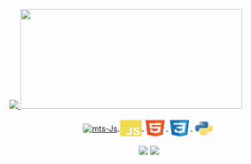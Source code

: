 <div>
    <a href='https://github.com/mtsnobrega'>
    <img height='180em' src='https://github-readme-stats.vercel.app/api?username=mtsnobrega&show_icons=true&theme=ocean_dark&include_all_commits=true'/>
    <img height='180em' width="400" src='https://github-readme-stats.vercel.app/api/top-langs/?username=mtsnobrega&layout=compact&show_icons=true&theme=ocean_dark'/>
</div>

<div style="display: inline_block" align="center"><br>
    <img align="center" alt="mts-Js" height="30" width="40" src="https://cdn.jsdelivr.net/gh/devicons/devicon@latest/icons/csharp/csharp-original.svg"/>
    <img align="center" alt="mts-Js" height="30" width="40" src="https://raw.githubusercontent.com/devicons/devicon/master/icons/javascript/javascript-plain.svg">
    <img align="center" alt="mts-HTML" height="30" width="40" src="https://raw.githubusercontent.com/devicons/devicon/master/icons/html5/html5-original.svg">
    <img align="center" alt="mts-CSS" height="30" width="40" src="https://raw.githubusercontent.com/devicons/devicon/master/icons/css3/css3-original.svg">
    <img align="center" alt="mts-Python" height="30" width="40" src="https://raw.githubusercontent.com/devicons/devicon/master/icons/python/python-original.svg">
</div>

<div align="center"><br>
    <a href = "mailto:matheus.nobregamts@gmail.com"><img src="https://img.shields.io/badge/-Gmail-%23333?style=for-the-badge&logo=gmail&logoColor=white" target="_blank"></a>
    <a href= "https://www.linkedin.com/in/mtsnóbregamatheus" target="_blank"><img src="https://img.shields.io/badge/-LinkedIn-%230077B5?style=for-the-badge&logo=linkedin&logoColor=white"></a> 
</div>



    
<!--
- 🔭 I’m currently working on ...
- 🌱 I’m currently learning ...
- 👯 I’m looking to collaborate on ...
- 🤔 I’m looking for help with ...
- 💬 Ask me about ...
- 📫 How to reach me: ...
- 😄 Pronouns: ...
- ⚡ Fun fact: ...
-->
